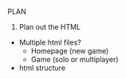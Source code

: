 PLAN

1. Plan out the HTML

- Multiple html files?
  - Homepage (new game)
  - Game (solo or multiplayer)
- html structure
